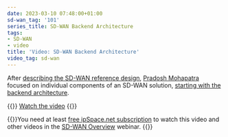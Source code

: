 ```yaml
---
date: 2023-03-10 07:48:00+01:00
sd-wan_tag: '101'
series_title: SD-WAN Backend Architecture
tags:
- SD-WAN
- video
title: 'Video: SD-WAN Backend Architecture'
video_tag: sd-wan
---
```

After [describing the SD-WAN reference design](/2018/11/video-sdwan-reference-design/), [Pradosh Mohapatra](https://www.ipspace.net/Author:Pradosh_Mohapatra) focused on individual components of an SD-WAN solution, [starting with the backend architecture](https://my.ipspace.net/bin/get/SDWAN/3%20-%20Backend%20Architecture.mp4?doccode=SDWAN).

{{<jump>}}
[Watch the video](https://my.ipspace.net/bin/get/SDWAN/3%20-%20Backend%20Architecture.mp4?doccode=SDWAN)
{{</jump>}}

{{<note free>}}You need at least [free ipSpace.net subscription](https://www.ipspace.net/Subscription/Free) to watch this video and other videos in the [SD-WAN Overview](https://www.ipspace.net/SD-WAN_Overview) webinar.
{{</note>}}
